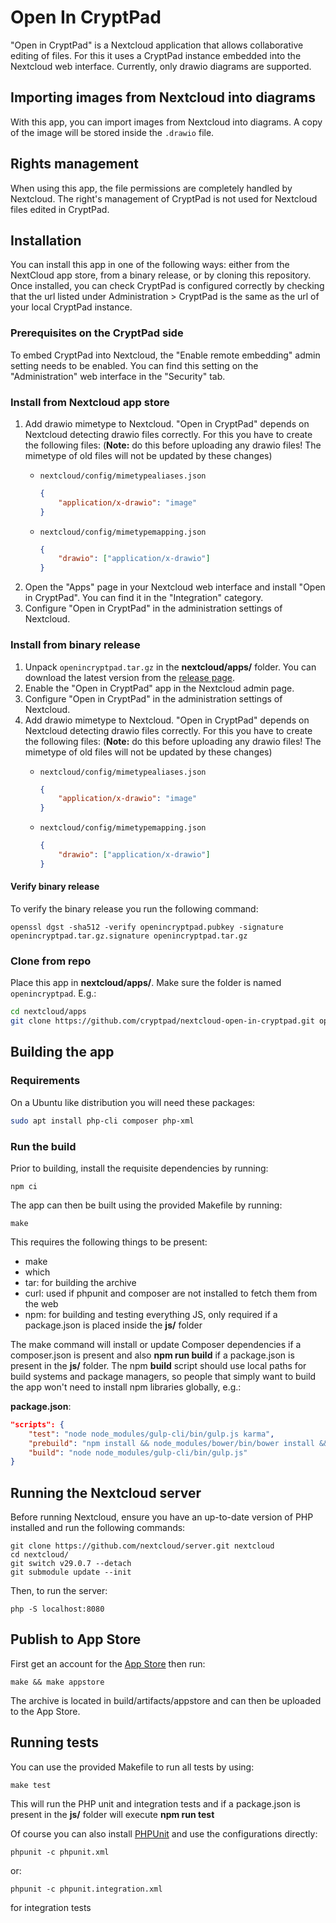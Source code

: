 <!---
SPDX-FileCopyrightText: 2023 XWiki CryptPad Team <contact@cryptpad.org> and contributors

SPDX-License-Identifier: AGPL-3.0-or-later
-->

# Open In CryptPad

"Open in CryptPad" is a Nextcloud application that allows collaborative editing
of files. For this it uses a CryptPad instance embedded into the Nextcloud web
interface. Currently, only drawio diagrams are supported.

## Importing images from Nextcloud into diagrams

With this app, you can import images from Nextcloud into
diagrams. A copy of the image will be stored inside the `.drawio` file.

## Rights management

When using this app, the file permissions are completely handled by
Nextcloud. The right's management of CryptPad is not used for Nextcloud
files edited in CryptPad.

## Installation

You can install this app in one of the following ways: either from the NextCloud app store, from a binary release, or by cloning this repository. Once installed, you can check CryptPad is configured correctly by checking that the url listed under Administration > CryptPad is the same as the url of your local CryptPad instance.

### Prerequisites on the CryptPad side

To embed CryptPad into Nextcloud, the "Enable remote embedding" admin setting
needs to be enabled. You can find this setting on the "Administration" web
interface in the "Security" tab.


### Install from Nextcloud app store

1. Add drawio mimetype to Nextcloud. "Open in CryptPad" depends on Nextcloud
   detecting drawio files correctly. For this you have to create the following
   files: (**Note:** do this before uploading any drawio files! The mimetype of
   old files will not be updated by these changes)
    - `nextcloud/config/mimetypealiases.json`

        ``` json
        {
            "application/x-drawio": "image"
        }
        ```

    - `nextcloud/config/mimetypemapping.json`

        ``` json
        {
            "drawio": ["application/x-drawio"]
        }
        ```
2. Open the "Apps" page in your Nextcloud web interface and install "Open in
   CryptPad". You can find it in the "Integration" category.
3. Configure "Open in CryptPad" in the administration settings of Nextcloud.

### Install from binary release

1. Unpack `openincryptpad.tar.gz` in the **nextcloud/apps/** folder. You can
   download the latest version from the [release
   page](https://github.com/cryptpad/nextcloud-open-in-cryptpad/releases).
2. Enable the "Open in CryptPad" app in the Nextcloud admin page.
3. Configure "Open in CryptPad" in the administration settings of Nextcloud.
4. Add drawio mimetype to Nextcloud. "Open in CryptPad" depends on Nextcloud
   detecting drawio files correctly. For this you have to create the following
   files: (**Note:** do this before uploading any drawio files! The mimetype of
   old files will not be updated by these changes)
    - `nextcloud/config/mimetypealiases.json`

        ``` json
        {
            "application/x-drawio": "image"
        }
        ```

    - `nextcloud/config/mimetypemapping.json`

        ``` json
        {
            "drawio": ["application/x-drawio"]
        }
        ```

#### Verify binary release

To verify the binary release you run the following command:

``` shell
openssl dgst -sha512 -verify openincryptpad.pubkey -signature openincryptpad.tar.gz.signature openincryptpad.tar.gz
```

### Clone from repo
Place this app in **nextcloud/apps/**. Make sure the folder is named `openincryptpad`. E.g.:

``` sh
cd nextcloud/apps
git clone https://github.com/cryptpad/nextcloud-open-in-cryptpad.git openincryptpad
```

## Building the app

### Requirements

On a Ubuntu like distribution you will need these packages:

``` sh
sudo apt install php-cli composer php-xml
```

### Run the build

Prior to building, install the requisite dependencies by running:

    npm ci


The app can then be built using the provided Makefile by running:

    make

This requires the following things to be present:
* make
* which
* tar: for building the archive
* curl: used if phpunit and composer are not installed to fetch them from the web
* npm: for building and testing everything JS, only required if a package.json is placed inside the **js/** folder

The make command will install or update Composer dependencies if a composer.json is present and also **npm run build** if a package.json is present in the **js/** folder. The npm **build** script should use local paths for build systems and package managers, so people that simply want to build the app won't need to install npm libraries globally, e.g.:

**package.json**:
```json
"scripts": {
    "test": "node node_modules/gulp-cli/bin/gulp.js karma",
    "prebuild": "npm install && node_modules/bower/bin/bower install && node_modules/bower/bin/bower update",
    "build": "node node_modules/gulp-cli/bin/gulp.js"
}
```

## Running the Nextcloud server

Before running Nextcloud, ensure you have an up-to-date version of PHP installed and run the following commands:

    git clone https://github.com/nextcloud/server.git nextcloud
    cd nextcloud/
    git switch v29.0.7 --detach
    git submodule update --init

Then, to run the server:

    php -S localhost:8080

## Publish to App Store

First get an account for the [App Store](http://apps.nextcloud.com/) then run:

    make && make appstore

The archive is located in build/artifacts/appstore and can then be uploaded to the App Store.

## Running tests
You can use the provided Makefile to run all tests by using:

    make test

This will run the PHP unit and integration tests and if a package.json is present in the **js/** folder will execute **npm run test**

Of course you can also install [PHPUnit](http://phpunit.de/getting-started.html) and use the configurations directly:

    phpunit -c phpunit.xml

or:

    phpunit -c phpunit.integration.xml

for integration tests
